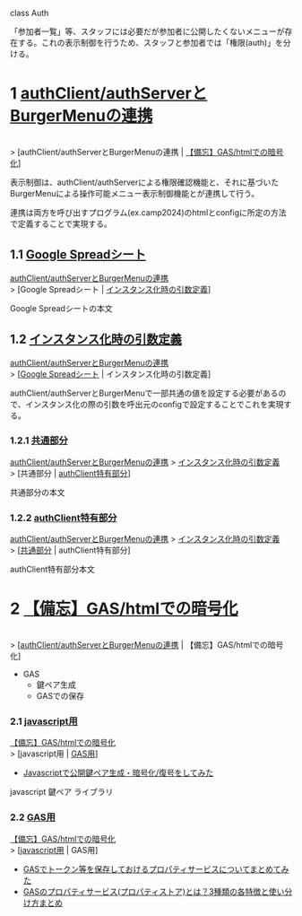 <a name="ac0000"></a>
<style>
/* -- library/CSS/1.3.0/core.css ------ */
html, body{
  width: 100%;
  margin: 0;
  /*font-size: 4vw;*/
  text-size-adjust: none; /* https://gotohayato.com/content/531/ */
}
</style>
<p class="title">class Auth</p>

「参加者一覧」等、スタッフには必要だが参加者に公開したくないメニューが存在する。これの表示制御を行うため、スタッフと参加者では「権限(auth)」を分ける。


# 1 <a href="#ac0000" name="ac0001">authClient/authServerとBurgerMenuの連携</a>


<br>&gt; [authClient/authServerとBurgerMenuの連携 | [【備忘】GAS/htmlでの暗号化](#ac0006)]


表示制御は、authClient/authServerによる権限確認機能と、それに基づいたBurgerMenuによる操作可能メニュー表示制御機能とが連携して行う。

連携は両方を呼び出すプログラム(ex.camp2024)のhtmlとconfigに所定の方法で定義することで実現する。

## 1.1 <a href="#ac0001" name="ac0002">Google Spreadシート</a>

[authClient/authServerとBurgerMenuの連携](#ac0001)
<br>&gt; [Google Spreadシート | [インスタンス化時の引数定義](#ac0003)]


Google Spreadシートの本文

## 1.2 <a href="#ac0001" name="ac0003">インスタンス化時の引数定義</a>

[authClient/authServerとBurgerMenuの連携](#ac0001)
<br>&gt; [[Google Spreadシート](#ac0002) | インスタンス化時の引数定義]


authClient/authServerとBurgerMenuで一部共通の値を設定する必要があるので、インスタンス化の際の引数を呼出元のconfigで設定することでこれを実現する。

### 1.2.1 <a href="#ac0003" name="ac0004">共通部分</a>

[authClient/authServerとBurgerMenuの連携](#ac0001) > [インスタンス化時の引数定義](#ac0003)
<br>&gt; [共通部分 | [authClient特有部分](#ac0005)]


共通部分の本文

### 1.2.2 <a href="#ac0003" name="ac0005">authClient特有部分</a>

[authClient/authServerとBurgerMenuの連携](#ac0001) > [インスタンス化時の引数定義](#ac0003)
<br>&gt; [[共通部分](#ac0004) | authClient特有部分]


authClient特有部分本文

# 2 <a href="#ac0000" name="ac0006">【備忘】GAS/htmlでの暗号化</a>


<br>&gt; [[authClient/authServerとBurgerMenuの連携](#ac0001) | 【備忘】GAS/htmlでの暗号化]


- GAS
  - 鍵ペア生成
  - GASでの保存

### 2.1 <a href="#ac0006" name="ac0007">javascript用</a>

[【備忘】GAS/htmlでの暗号化](#ac0006)
<br>&gt; [javascript用 | [GAS用](#ac0008)]


- [Javascriptで公開鍵ペア生成・暗号化/復号をしてみた](https://qiita.com/poruruba/items/272bdc8f539728d5b076)

javascript 鍵ペア ライブラリ

### 2.2 <a href="#ac0006" name="ac0008">GAS用</a>

[【備忘】GAS/htmlでの暗号化](#ac0006)
<br>&gt; [[javascript用](#ac0007) | GAS用]


- [GASでトークン等を保存しておけるプロパティサービスについてまとめてみた](https://qiita.com/zumi0/items/85ca400d57f60728a7c7)
- [GASのプロパティサービス(プロパティストア)とは？3種類の各特徴と使い分け方まとめ](https://auto-worker.com/blog/?p=7829)

